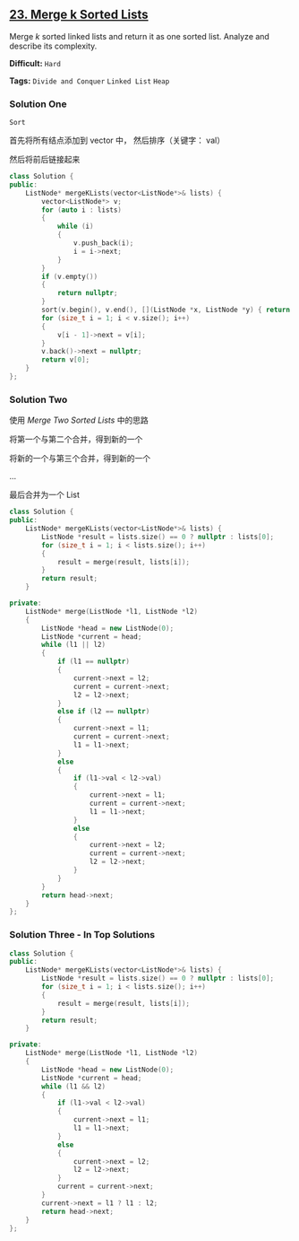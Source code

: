 ## [23. Merge k Sorted Lists](https://leetcode.com/problems/merge-k-sorted-lists/#/description)

Merge *k* sorted linked lists and return it as one sorted list. Analyze and describe its complexity.



**Difficult:** `Hard`

**Tags:** `Divide and Conquer` `Linked List` `Heap`



### Solution One

`Sort`

首先将所有结点添加到 vector 中， 然后排序（关键字： val）

然后将前后链接起来

```c++
class Solution {
public:
	ListNode* mergeKLists(vector<ListNode*>& lists) {
		vector<ListNode*> v;
		for (auto i : lists)
		{
			while (i)
			{
				v.push_back(i);
				i = i->next;
			}
		}
		if (v.empty())
		{
			return nullptr;
		}
		sort(v.begin(), v.end(), [](ListNode *x, ListNode *y) { return x->val < y->val; });
		for (size_t i = 1; i < v.size(); i++)
		{
			v[i - 1]->next = v[i];
		}
		v.back()->next = nullptr;
		return v[0];
	}
};
```



### Solution Two

使用 *Merge Two Sorted Lists* 中的思路

将第一个与第二个合并，得到新的一个

将新的一个与第三个合并，得到新的一个

...

最后合并为一个 List

```c++
class Solution {
public:
	ListNode* mergeKLists(vector<ListNode*>& lists) {
		ListNode *result = lists.size() == 0 ? nullptr : lists[0];
		for (size_t i = 1; i < lists.size(); i++)
		{
			result = merge(result, lists[i]);
		}
		return result;
	}

private:
	ListNode* merge(ListNode *l1, ListNode *l2)
	{
		ListNode *head = new ListNode(0);
		ListNode *current = head;
		while (l1 || l2)
		{
			if (l1 == nullptr)
			{
				current->next = l2;
				current = current->next;
				l2 = l2->next;
			}
			else if (l2 == nullptr)
			{
				current->next = l1;
				current = current->next;
				l1 = l1->next;
			}
			else
			{
				if (l1->val < l2->val)
				{
					current->next = l1;
					current = current->next;
					l1 = l1->next;
				}
				else
				{
					current->next = l2;
					current = current->next;
					l2 = l2->next;
				}
			}
		}
		return head->next;
	}
};
```



### Solution Three - In Top Solutions

```c++
class Solution {
public:
	ListNode* mergeKLists(vector<ListNode*>& lists) {
		ListNode *result = lists.size() == 0 ? nullptr : lists[0];
		for (size_t i = 1; i < lists.size(); i++)
		{
			result = merge(result, lists[i]);
		}
		return result;
	}

private:
	ListNode* merge(ListNode *l1, ListNode *l2)
	{
		ListNode *head = new ListNode(0);
		ListNode *current = head;
		while (l1 && l2)
		{
			if (l1->val < l2->val)
			{
				current->next = l1;
				l1 = l1->next;
			}
			else
			{
				current->next = l2;
				l2 = l2->next;
			}
			current = current->next;
		}
		current->next = l1 ? l1 : l2;
		return head->next;
	}
};
```




